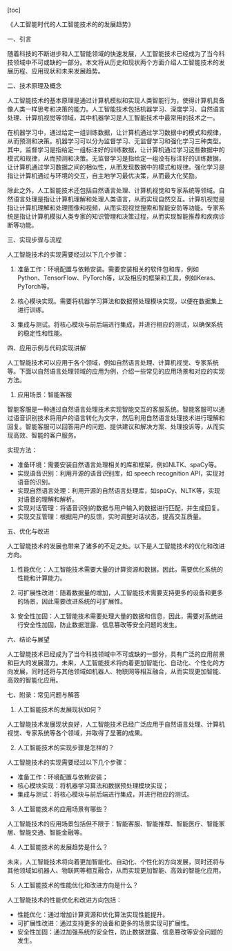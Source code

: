 
[toc]                    
                
                
《人工智能时代的人工智能技术的的发展趋势》

一、引言

随着科技的不断进步和人工智能领域的快速发展，人工智能技术已经成为了当今科技领域中不可或缺的一部分。本文将从历史和现状两个方面介绍人工智能技术的发展历程、应用现状和未来发展趋势。

二、技术原理及概念

人工智能技术的基本原理是通过计算机模拟和实现人类智能行为，使得计算机具备像人类一样思考和决策的能力。人工智能技术包括机器学习、深度学习、自然语言处理、计算机视觉等领域，其中机器学习是人工智能技术中最常用的技术之一。

在机器学习中，通过给定一组训练数据，让计算机通过学习数据中的模式和规律，从而预测和决策。机器学习可以分为监督学习、无监督学习和强化学习三种类型。其中，监督学习是指给定一组标注好的训练数据，让计算机通过学习这些数据中的模式和规律，从而预测和决策。无监督学习是指给定一组没有标注好的训练数据，让计算机通过学习数据之间的相似性，从而发现数据中的模式和规律。强化学习是指让计算机通过与环境的交互，自主地学习最优决策，从而最大化奖励。

除此之外，人工智能技术还包括自然语言处理、计算机视觉和专家系统等领域。自然语言处理是指让计算机理解和处理人类语言，从而实现自然交互。计算机视觉是指让计算机理解和处理图像和视频，从而实现视觉搜索和智能安防等功能。专家系统是指让计算机模拟人类专家的知识管理和决策过程，从而实现智能推荐和疾病诊断等功能。

三、实现步骤与流程

人工智能技术的实现需要经过以下几个步骤：

1. 准备工作：环境配置与依赖安装。需要安装相关的软件包和库，例如Python、TensorFlow、PyTorch等，以及相应的框架和工具，例如Keras、PyTorch等。

2. 核心模块实现。需要将机器学习算法和数据预处理模块实现，以便在数据集上进行训练。

3. 集成与测试。将核心模块与前后端进行集成，并进行相应的测试，以确保系统的稳定性和性能。

四、应用示例与代码实现讲解

人工智能技术可以应用于各个领域，例如自然语言处理、计算机视觉、专家系统等。下面以自然语言处理领域的应用为例，介绍一些常见的应用场景和对应的实现方法。

1. 应用场景：智能客服

智能客服是一种通过自然语言处理技术实现智能交互的客服系统。智能客服可以通过语音识别技术将用户的语言转化为文字，然后利用自然语言处理技术进行理解和回复。智能客服可以回答用户的问题、提供建议和解决方案、处理投诉等，从而实现高效、智能的客户服务。

实现方法：

- 准备环境：需要安装自然语言处理相关的库和框架，例如NLTK、spaCy等。
- 实现语音识别：利用开源的语音识别库，如 speech recognition API，实现对语音的识别。
- 实现自然语言处理：利用开源的自然语言处理库，如spaCy、NLTK等，实现对语音的理解和解析。
- 实现对话管理：将语音识别的数据与用户输入的数据进行匹配，并生成回复。
- 实现交互管理：根据用户的反馈，实时调整对话状态，提高交互质量。

五、优化与改进

人工智能技术的发展也带来了诸多的不足之处。以下是人工智能技术的优化和改进方向。

1. 性能优化：人工智能技术需要大量的计算资源和数据，因此，需要优化系统的性能和计算能力。

2. 可扩展性改进：随着数据量的增加，人工智能技术需要支持更多的设备和更多的场景，因此需要改进系统的可扩展性。

3. 安全性加固：人工智能技术需要处理大量的数据和信息，因此，需要对系统进行安全性加固，防止数据泄露、信息篡改等安全问题的发生。

六、结论与展望

人工智能技术已经成为了当今科技领域中不可或缺的一部分，具有广泛的应用前景和巨大的发展潜力。未来，人工智能技术将向着更加智能化、自动化、个性化的方向发展，同时还将与其他领域如机器人、物联网等相互融合，从而实现更加智能、高效的智能化应用。

七、附录：常见问题与解答

1. 人工智能技术的发展现状如何？

人工智能技术发展现状良好，人工智能技术已经广泛应用于自然语言处理、计算机视觉、专家系统等各个领域，并取得了显著的成果。

2. 人工智能技术的实现步骤是怎样的？

人工智能技术的实现需要经过以下几个步骤：

- 准备工作：环境配置与依赖安装；
- 核心模块实现：将机器学习算法和数据预处理模块实现；
- 集成与测试：将核心模块与前后端进行集成，并进行相应的测试。

3. 人工智能技术的应用场景有哪些？

人工智能技术的应用场景包括但不限于：智能客服、智能推荐、智能医疗、智能家居、智能交通、智能金融等。

4. 人工智能技术的发展趋势是什么？

未来，人工智能技术将向着更加智能化、自动化、个性化的方向发展，同时还将与其他领域如机器人、物联网等相互融合，从而实现更加智能、高效的智能化应用。

5. 人工智能技术的性能优化和改进方向是什么？

人工智能技术的性能优化和改进方向包括：

- 性能优化：通过增加计算资源和优化算法实现性能提升。
- 可扩展性改进：通过支持更多的设备和更多的场景实现可扩展性。
- 安全性加固：通过加强系统的安全性，防止数据泄露、信息篡改等安全问题的发生。


